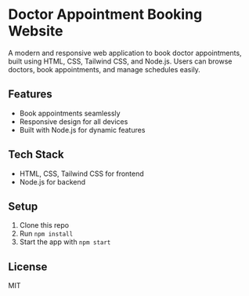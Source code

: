 # Doctor Appointment Booking Website

A modern and responsive web application to book doctor appointments, built using HTML, CSS, Tailwind CSS, and Node.js. Users can browse doctors, book appointments, and manage schedules easily.

## Features
- Book appointments seamlessly
- Responsive design for all devices
- Built with Node.js for dynamic features

## Tech Stack
- HTML, CSS, Tailwind CSS for frontend
- Node.js for backend

## Setup
1. Clone this repo
2. Run `npm install`
3. Start the app with `npm start`

## License
MIT

